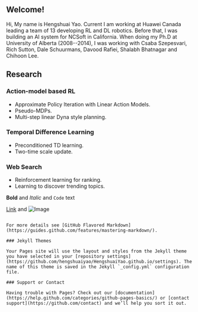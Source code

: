 ## Welcome!

Hi, My name is Hengshuai Yao. Current I am working at Huawei Canada leading a team of 13 developing RL and DL robotics. Before that, I was building an AI system for NCSoft in California. When doing my Ph.D at University of Alberta (2008--2014), I was working with Csaba Szepesvari, Rich Sutton, Dale Schuurmans, Davood Rafiei, Shalabh Bhatnagar and Chihoon Lee.

## Research

### Action-model based RL

- Approximate Policy Iteration with Linear Action Models. 
- Pseudo-MDPs. 
- Multi-step linear Dyna style planning. 

### Temporal Difference Learning

- Preconditioned TD learning. 
- Two-time scale update. 

### Web Search
- Reinforcement learning for ranking. 
- Learning to discover trending topics. 

**Bold** and _Italic_ and `Code` text

[Link](url) and ![Image](src)
```

For more details see [GitHub Flavored Markdown](https://guides.github.com/features/mastering-markdown/).

### Jekyll Themes

Your Pages site will use the layout and styles from the Jekyll theme you have selected in your [repository settings](https://github.com/hengshuaiyao/HengshuaiYao.github.io/settings). The name of this theme is saved in the Jekyll `_config.yml` configuration file.

### Support or Contact

Having trouble with Pages? Check out our [documentation](https://help.github.com/categories/github-pages-basics/) or [contact support](https://github.com/contact) and we’ll help you sort it out.
